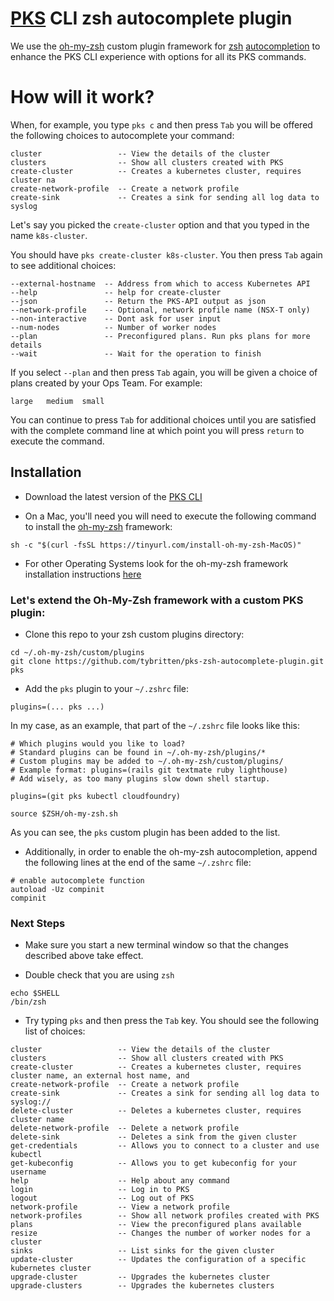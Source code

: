 # [PKS](https://pivotal.io/platform/pivotal-container-service) CLI zsh autocomplete plugin

We use the [oh-my-zsh](https://github.com/robbyrussell/oh-my-zsh) custom plugin framework for [zsh](http://www.zsh.org/) [autocompletion](https://github.com/zsh-users/zsh-completions/blob/master/zsh-completions-howto.org) to enhance the PKS CLI experience with options for all its PKS commands.

# How will it work?

When, for example, you type `pks c` and then press `Tab` you will be offered the following choices to autocomplete your command:

```
cluster                 -- View the details of the cluster
clusters                -- Show all clusters created with PKS
create-cluster          -- Creates a kubernetes cluster, requires cluster na
create-network-profile  -- Create a network profile
create-sink             -- Creates a sink for sending all log data to syslog
```

Let's say you picked the `create-cluster` option and that you typed in the name `k8s-cluster`.

You should have `pks create-cluster k8s-cluster`. You then press `Tab` again to see additional choices:

```
--external-hostname  -- Address from which to access Kubernetes API
--help               -- help for create-cluster
--json               -- Return the PKS-API output as json
--network-profile    -- Optional, network profile name (NSX-T only)
--non-interactive    -- Dont ask for user input
--num-nodes          -- Number of worker nodes
--plan               -- Preconfigured plans. Run pks plans for more details
--wait               -- Wait for the operation to finish
```

If you select `--plan` and then press `Tab` again, you will be given a choice of plans created by your Ops Team. For example:

```
large   medium  small 
```

You can continue to press `Tab` for additional choices until you are satisfied with the complete command line at which point you will press `return` to execute the command.


## Installation

* Download the latest version of the [PKS CLI](https://network.pivotal.io/products/pivotal-container-service)

* On a Mac, you'll need you will need to execute the following command to install the [oh-my-zsh](https://github.com/robbyrussell/oh-my-zsh) framework: 

```sh -c "$(curl -fsSL https://tinyurl.com/install-oh-my-zsh-MacOS)"```

* For other Operating Systems look for the oh-my-zsh framework installation instructions [here](https://github.com/robbyrussell/oh-my-zsh)


### Let's extend the Oh-My-Zsh framework with a custom PKS plugin:

* Clone this repo to your zsh custom plugins directory:

```
cd ~/.oh-my-zsh/custom/plugins
git clone https://github.com/tybritten/pks-zsh-autocomplete-plugin.git pks
```

* Add the `pks` plugin to your `~/.zshrc` file:

```
plugins=(... pks ...)
```

In my case, as an example, that part of the `~/.zshrc` file looks like this:

```
# Which plugins would you like to load?
# Standard plugins can be found in ~/.oh-my-zsh/plugins/*
# Custom plugins may be added to ~/.oh-my-zsh/custom/plugins/
# Example format: plugins=(rails git textmate ruby lighthouse)
# Add wisely, as too many plugins slow down shell startup.

plugins=(git pks kubectl cloudfoundry)

source $ZSH/oh-my-zsh.sh
```

As you can see, the `pks` custom plugin has been added to the list.

* Additionally, in order to enable the oh-my-zsh autocompletion, append the following lines at the end of the same `~/.zshrc` file:

```
# enable autocomplete function
autoload -Uz compinit
compinit
```

### Next Steps

* Make sure you start a new terminal window so that the changes described above take effect.

* Double check that you are using `zsh`

```
echo $SHELL
/bin/zsh
```

* Try typing `pks` and then press the `Tab` key. You should see the following list of choices:

```
cluster                 -- View the details of the cluster
clusters                -- Show all clusters created with PKS
create-cluster          -- Creates a kubernetes cluster, requires cluster name, an external host name, and
create-network-profile  -- Create a network profile
create-sink             -- Creates a sink for sending all log data to syslog://
delete-cluster          -- Deletes a kubernetes cluster, requires cluster name
delete-network-profile  -- Delete a network profile
delete-sink             -- Deletes a sink from the given cluster
get-credentials         -- Allows you to connect to a cluster and use kubectl
get-kubeconfig          -- Allows you to get kubeconfig for your username
help                    -- Help about any command
login                   -- Log in to PKS
logout                  -- Log out of PKS
network-profile         -- View a network profile
network-profiles        -- Show all network profiles created with PKS
plans                   -- View the preconfigured plans available
resize                  -- Changes the number of worker nodes for a cluster
sinks                   -- List sinks for the given cluster
update-cluster          -- Updates the configuration of a specific kubernetes cluster
upgrade-cluster         -- Upgrades the kubernetes cluster
upgrade-clusters        -- Upgrades the kubernetes clusters
```
